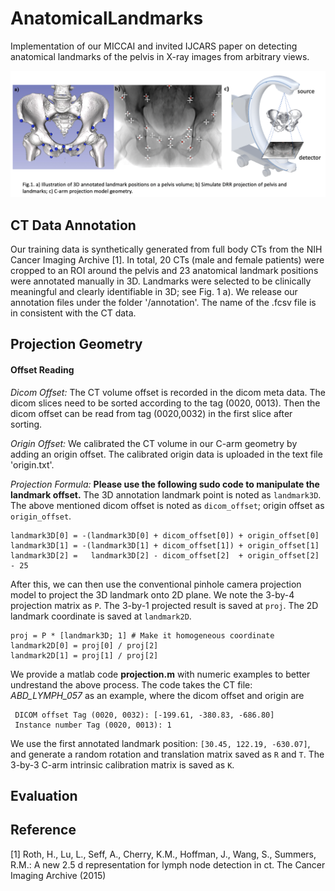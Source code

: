 # AnatomicalLandmarks
Implementation of our MICCAI and invited IJCARS paper on detecting anatomical landmarks of the pelvis in X-ray images from arbitrary views.

![DeepDRR Pipeline](https://raw.githubusercontent.com/mathiasunberath/AnatomicalLandmarks/master/img/figure1.png)

## CT Data Annotation
Our training data is synthetically generated from full body CTs from the NIH Cancer Imaging Archive [1]. In total, 20 CTs (male and female patients) were cropped to an ROI around the pelvis and 23 anatomical landmark positions were annotated manually in 3D. Landmarks were selected to be clinically meaningful and clearly identifiable in 3D; see Fig. 1 a). We release our annotation files under the folder '/annotation'. The name of the .fcsv file is in consistent with the CT data. 
## Projection Geometry
#### Offset Reading
*Dicom Offset:* 
The CT volume offset is recorded in the dicom meta data. The dicom slices need to be sorted according to the tag (0020, 0013). Then the dicom offset can be read from tag (0020,0032) in the first slice after sorting.  

*Origin Offset:*
We calibrated the CT volume in our C-arm geometry by adding an origin offset. The calibrated origin data is uploaded in the text file 'origin.txt'.  

*Projection Formula:*
**Please use the following sudo code to manipulate the landmark offset.** The 3D annotation landmark point is noted as `landmark3D`. The above mentioned dicom offset is noted as `dicom_offset`; origin offset as `origin_offset`.
```
landmark3D[0] = -(landmark3D[0] + dicom_offset[0]) + origin_offset[0]
landmark3D[1] = -(landmark3D[1] + dicom_offset[1]) + origin_offset[1]
landmark3D[2] =   landmark3D[2] - dicom_offset[2]  + origin_offset[2] - 25
```
After this, we can then use the conventional pinhole camera projection model to project the 3D landmark onto 2D plane. We note the 3-by-4 projection matrix as `P`. The 3-by-1 projected result is saved at `proj`. The 2D landmark coordinate is saved at `landmark2D`.
```
proj = P * [landmark3D; 1] # Make it homogeneous coordinate
landmark2D[0] = proj[0] / proj[2]
landmark2D[1] = proj[1] / proj[2]
```
We provide a matlab code **projection.m** with numeric examples to better undrestand the above process. The code takes the CT file: *ABD_LYMPH_057* as an example, where the dicom offset and origin are
```
 DICOM offset Tag (0020, 0032): [-199.61, -380.83, -686.80]
 Instance number Tag (0020, 0013): 1
```
We use the first annotated landmark position: `[30.45, 122.19, -630.07]`, and generate a random rotation and translation matrix saved as `R` and `T`. The 3-by-3 C-arm intrinsic calibration matrix is saved as `K`. 
## Evaluation

## Reference
[1] Roth, H., Lu, L., Seff, A., Cherry, K.M., Hoffman, J., Wang, S., Summers, R.M.:
A new 2.5 d representation for lymph node detection in ct. The Cancer Imaging
Archive (2015)
